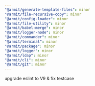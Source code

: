 ```yaml
---
"@armit/generate-template-files": minor
"@armit/file-recursive-copy": minor
"@armit/config-loader": minor
"@armit/file-utility": minor
"@armit/babel-merge": minor
"@armit/logger-node": minor
"@armit/commander": minor
"@armit/terminal": minor
"@armit/package": minor
"@armit/logger": minor
"@armit/ldap": minor
"@armit/cli": minor
"@armit/git": minor
---
```


upgrade eslint to V9 & fix testcase
